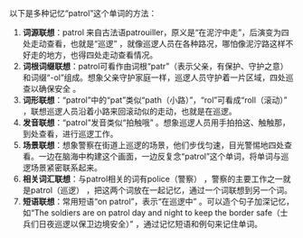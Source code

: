 以下是多种记忆“patrol”这个单词的方法：
1. **词源联想**：patrol 来自古法语patrouiller，原义是“在泥泞中走”，后演变为四处走动查看，也就是“巡逻” ，就像巡逻人员在各种路况，哪怕像泥泞路这样不好走的地方，也得四处走动查看情况。
2. **词根词缀联想**：patrol可看作由词根“patr”（表示父亲，有保护、守护之意）和词缀“-ol”组成。想象父亲守护家庭一样，巡逻人员守护着一片区域，四处巡查以确保安全 。
3. **词形联想**：“patrol”中的“pat”类似“path（小路）”，“rol”可看成“roll（滚动）” ，联想巡逻人员沿着小路来回滚动似的走动，也就是在巡逻。
4. **发音联想**：“patrol”发音类似“拍触哦” 。想象巡逻人员用手拍拍这、触触那，到处查看，进行巡逻工作。
5. **场景联想**：想象警察在街道上巡逻的场景，他们步伐匀速，目光警惕地四处查看。一边在脑海中构建这个画面，一边反复念“patrol”这个单词，将单词与巡逻场景紧密联系起来。
6. **相关词汇联想**：与patrol相关的词有police（警察） ，警察的主要工作之一就是patrol（巡逻） ，把这两个词放在一起记忆，通过一个词联想到另一个词。
7. **短语联想**：常用短语“on patrol”，表示“在巡逻中” 。可以造个句子加深记忆，如“The soldiers are on patrol day and night to keep the border safe（士兵们日夜巡逻以保卫边境安全）” ，通过记忆短语和例句来记住单词。 